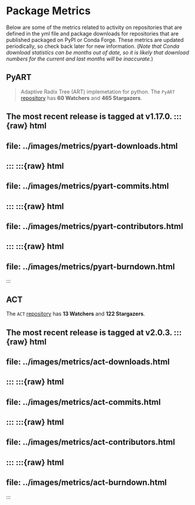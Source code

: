 # Package Metrics
Below are some of the metrics related to activity on repositories that are
defined in the yml file and package downloads for repositories that are 
published packaged on PyPI or Conda Forge.  These metrics are updated periodically,
so check back later for new information.  (*Note that Conda download statistics can 
be months out of date, so it is likely that download numbers for the current and
last months will be inaccurate.*)

## PyART
> Adaptive Radix Tree (ART) implemetation for python.
The `PyART` [repository](https://github.com/ARM-DOE/pyart) has **60 Watchers** and **465 Stargazers**.

The most recent release is tagged at **v1.17.0**.
:::{raw} html
---
file: ../images/metrics/pyart-downloads.html
---
:::
:::{raw} html
---
file: ../images/metrics/pyart-commits.html
---
:::
:::{raw} html
---
file: ../images/metrics/pyart-contributors.html
---
:::
:::{raw} html
---
file: ../images/metrics/pyart-burndown.html
---
:::

## ACT
> 
The `ACT` [repository](https://github.com/ARM-DOE/ACT) has **13 Watchers** and **122 Stargazers**.

The most recent release is tagged at **v2.0.3**.
:::{raw} html
---
file: ../images/metrics/act-downloads.html
---
:::
:::{raw} html
---
file: ../images/metrics/act-commits.html
---
:::
:::{raw} html
---
file: ../images/metrics/act-contributors.html
---
:::
:::{raw} html
---
file: ../images/metrics/act-burndown.html
---
:::
